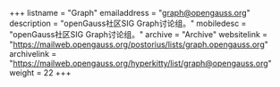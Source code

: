 +++
listname = "Graph"
emailaddress = "graph@opengauss.org"
description = "openGauss社区SIG Graph讨论组。"
mobiledesc = "openGauss社区SIG Graph讨论组。"
archive = "Archive"
websitelink = "https://mailweb.opengauss.org/postorius/lists/graph.opengauss.org"
archivelink = "https://mailweb.opengauss.org/hyperkitty/list/graph@opengauss.org"
weight =  22
+++